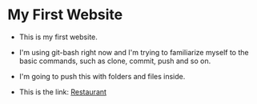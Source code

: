 # My First Website

 - This is my first website.

 - I'm using git-bash right now and I'm trying to familiarize myself to the basic commands, such as clone, commit, push and so on.

 - I'm going to push this with folders and files inside. 
 
 - This is the link: <a href="https://jinshin19.github.io/restaurant/"> Restaurant </a>
